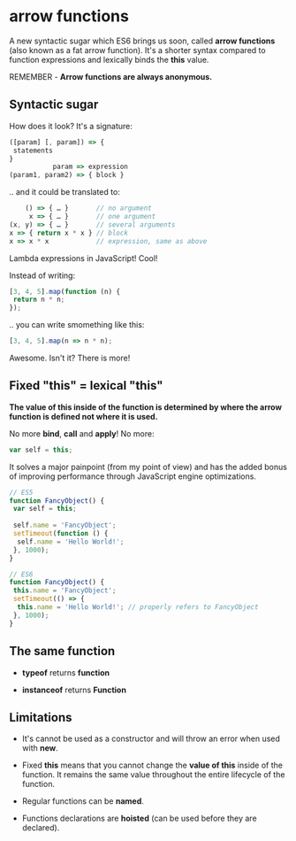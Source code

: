 # arrow functions

A new syntactic sugar which ES6 brings us soon, called **arrow functions** (also known as a fat arrow function). It's a shorter syntax compared to function expressions and lexically binds the **this** value.

REMEMBER - **Arrow functions are always anonymous.**

## Syntactic sugar

How does it look? It's a signature:

```javascript
([param] [, param]) => {
 statements
}
           param => expression
(param1, param2) => { block }
```

.. and it could be translated to:


```javascript
    () => { … }       // no argument
     x => { … }       // one argument
(x, y) => { … }       // several arguments
x => { return x * x } // block
x => x * x            // expression, same as above
```

Lambda expressions in JavaScript! Cool!

Instead of writing:


```javascript
[3, 4, 5].map(function (n) {
 return n * n;
});
```

.. you can write smomething like this:


```javascript
[3, 4, 5].map(n => n * n);
```

Awesome. Isn't it? There is more!

## Fixed "this" = lexical "this"

**The value of this inside of the function is determined by where the arrow function is defined not where it is used.**

No more **bind**, **call** and **apply**! No more:


```javascript
var self = this;
```

It solves a major painpoint (from my point of view) and has the added bonus of improving performance through JavaScript engine optimizations.


```javascript
// ES5
function FancyObject() {
 var self = this;
 
 self.name = 'FancyObject';
 setTimeout(function () {
  self.name = 'Hello World!';
 }, 1000);
}
```


```javascript
// ES6
function FancyObject() {
 this.name = 'FancyObject';
 setTimeout(() => {
  this.name = 'Hello World!'; // properly refers to FancyObject
 }, 1000);
}
```

## The same function

* **typeof** returns **function**

* **instanceof** returns **Function**

## Limitations

* It's cannot be used as a constructor and will throw an error when used with **new**.

* Fixed **this** means that you cannot change the **value of this** inside of the function. It remains the same value throughout the entire lifecycle of the function.

* Regular functions can be **named**.

* Functions declarations are **hoisted** (can be used before they are declared).





